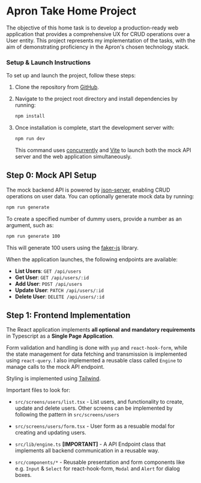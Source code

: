 # Apron Take Home Project

The objective of this home task is to develop a production-ready web application that provides a
comprehensive UX for CRUD operations over a User entity. This project represents my implementation of the tasks, with the aim of demonstrating proficiency in the Apron's chosen technology stack.

### Setup & Launch Instructions

To set up and launch the project, follow these steps:

1. Clone the repository from [GitHub](https://github.com/emotu/apron-ui).
2. Navigate to the project root directory and install dependencies by running:
   ```bash
   npm install
   ```
3. Once installation is complete, start the development server with:
   ```bash
   npm run dev
   ```

   This command uses [concurrently](https://github.com/open-cli-tools/concurrently) and [Vite](https://vitejs.dev/) to launch both the mock API server and the web application simultaneously.

## Step 0: Mock API Setup

The mock backend API is powered by [json-server](https://github.com/typicode/json-server), enabling CRUD operations on user data. You can optionally generate mock data by running:
```bash
npm run generate
```

To create a specified number of dummy users, provide a number as an argument, such as:
```bash
npm run generate 100
```

This will generate 100 users using the [faker-js](https://fakerjs.dev/) library. 

When the application launches, the following endpoints are available:

- **List Users**: `GET /api/users`
- **Get User**: `GET /api/users/:id`
- **Add User**: `POST /api/users`
- **Update User**: `PATCH /api/users/:id`
- **Delete User**: `DELETE /api/users/:id`


## Step 1: Frontend Implementation

The React application implements **all optional and mandatory requirements**  in Typescript as a **Single Page Application**. 

Form validation and handling is done with `yup` and `react-hook-form`, while the state management for data fetching and transmission is implemented using `react-query`. I also implemented a reusable class called  `Engine` to manage calls to the mock API endpoint.

Styling is implemented using [Tailwind](https://tailwindcss.com/).

Important files to look for:
  - `src/screens/users/list.tsx` - List users, and functionality to create, update and delete users. Other screens can be implemented by following the pattern in `src/screens/users`

  - `src/screens/users/form.tsx` - User form as a resuable modal for creating and updating users.
  
  - `src/lib/engine.ts` **[IMPORTANT]** - A API Endpoint class that implements all backend communication in a reusable way. 
  
  - `src/components/*` - Reusable presentation and form components like e.g. `Input` & `Select` for react-hook-form, `Modal` and `Alert` for dialog boxes.